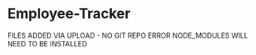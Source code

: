 # Employee-Tracker

FILES ADDED VIA UPLOAD - NO GIT REPO ERROR
NODE_MODULES WILL NEED TO BE INSTALLED
